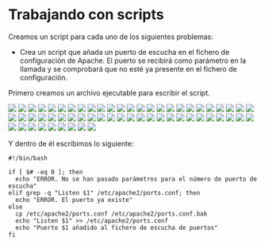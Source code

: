 # Trabajando con scripts

Creamos un script para cada uno de los siguientes problemas:

+ Crea un script que añada un puerto de escucha en el fichero de configuración de Apache. El puerto se recibirá como parámetro en la llamada y se comprobará que no esté ya presente en el fichero de configuración.

Primero creamos un archivo ejecutable para escribir el script.

![](/Tema1/img2/Screenshot_1.png)
![](/Tema1/img2/Screenshot_2.png)
![](/Tema1/img2/Screenshot_3.png)
![](/Tema1/img2/Screenshot_4.png)
![](/Tema1/img2/Screenshot_5.png)
![](/Tema1/img2/Screenshot_6.png)
![](/Tema1/img2/Screenshot_6_1.png)
![](/Tema1/img2/Screenshot_6_2.png)
![](/Tema1/img2/Screenshot_6_3.png)
![](/Tema1/img2/Screenshot_6_4.png)
![](/Tema1/img2/Screenshot_7.png)
![](/Tema1/img2/Screenshot_8.png)
![](/Tema1/img2/Screenshot_9.png)
![](/Tema1/img2/Screenshot_10.png)
![](/Tema1/img2/Screenshot_11.png)
![](/Tema1/img2/Screenshot_12.png)
![](/Tema1/img2/Screenshot_13.png)
![](/Tema1/img2/Screenshot_14.png)
![](/Tema1/img2/Screenshot_15.png)
![](/Tema1/img2/Screenshot_16.png)
![](/Tema1/img2/Screenshot_17.png)
![](/Tema1/img2/Screenshot_18.png)
![](/Tema1/img2/Screenshot_19.png)
![](/Tema1/img2/Screenshot_20.png)
![](/Tema1/img2/Screenshot_21.png)
![](/Tema1/img2/Screenshot_22.png)
![](/Tema1/img2/Screenshot_23.png)
![](/Tema1/img2/Screenshot_24.png)
![](/Tema1/img2/Screenshot_25.png)
![](/Tema1/img2/Screenshot_26.png)
![](/Tema1/img2/Screenshot_27.png)
![](/Tema1/img2/Screenshot_28.png)
![](/Tema1/img2/Screenshot_29.png)
![](/Tema1/img2/Screenshot_30.png)
![](/Tema1/img2/Screenshot_31.png)
![](/Tema1/img2/Screenshot_32.png)
![](/Tema1/img2/Screenshot_33.png)
![](/Tema1/img2/Screenshot_34.png)
![](/Tema1/img2/Screenshot_35.png)
![](/Tema1/img2/Screenshot_36.png)
![](/Tema1/img2/Screenshot_37.png)
![](/Tema1/img2/Screenshot_38.png)
![](/Tema1/img2/Screenshot_39.png)
![](/Tema1/img2/Screenshot_40.png)
![](/Tema1/img2/Screenshot_41.png)
![](/Tema1/img2/Screenshot_42.png)
![](/Tema1/img2/Screenshot_43.png)
![](/Tema1/img2/Screenshot_44.png)
![](/Tema1/img2/Screenshot_45.png)
![](/Tema1/img2/Screenshot_46.png)
![](/Tema1/img2/Screenshot_47.png)
![](/Tema1/img2/Screenshot_48.png)
![](/Tema1/img2/Screenshot_49.png)
![](/Tema1/img2/Screenshot_50.png)
![](/Tema1/img2/Screenshot_51.png)
![](/Tema1/img2/Screenshot_52.png)
![](/Tema1/img2/Screenshot_53.png)
![](/Tema1/img2/Screenshot_54.png)
![](/Tema1/img2/Screenshot_55.png)

Y dentro de él escribimos lo siguiente:

```
#!/bin/bash

if [ $# -eq 0 ]; then
  echo "ERROR. No se han pasado parámetros para el número de puerto de escucha"
elif grep -q "Listen $1" /etc/apache2/ports.conf; then
  echo "ERROR. El puerto ya existe"
else
  cp /etc/apache2/ports.conf /etc/apache2/ports.conf.bak
  echo "Listen $1" >> /etc/apache2/ports.conf
  echo "Puerto $1 añadido al fichero de escucha de puertos"
fi
```


